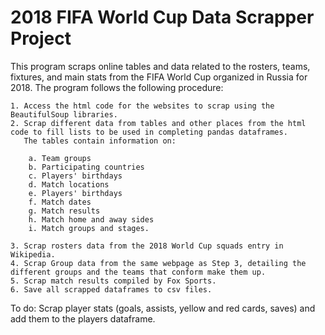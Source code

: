 # 2018 FIFA World Cup Data Scrapper Project

This program scraps online tables and data related to the rosters, teams, fixtures, and main stats from the FIFA World Cup organized in Russia for 2018. The program follows the following procedure:

    1. Access the html code for the websites to scrap using the BeautifulSoup libraries.
    2. Scrap different data from tables and other places from the html code to fill lists to be used in completing pandas dataframes.
       The tables contain information on:

        a. Team groups
        b. Participating countries
        c. Players' birthdays
        d. Match locations
        e. Players' birthdays
        f. Match dates
        g. Match results
        h. Match home and away sides
        i. Match groups and stages.

    3. Scrap rosters data from the 2018 World Cup squads entry in Wikipedia.
    4. Scrap Group data from the same webpage as Step 3, detailing the different groups and the teams that conform make them up.
    5. Scrap match results compiled by Fox Sports.
    6. Save all scrapped dataframes to csv files.

To do: Scrap player stats (goals, assists, yellow and red cards, saves) and add them to the players dataframe.
